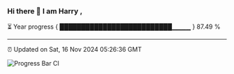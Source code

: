 ### Hi there 👋 I am Harry , 

⏳ Year progress { ██████████████████████████▁▁▁▁ } 87.49 %

---

⏰ Updated on Sat, 16 Nov 2024 05:26:36 GMT

![Progress Bar CI](https://github.com/duykhang68/duykhang68/workflows/Progress%20Bar%20CI/badge.svg)
